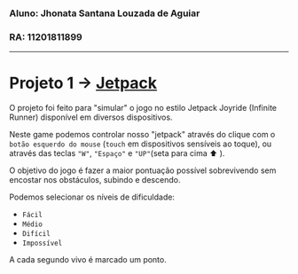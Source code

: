 ### Aluno: Jhonata Santana Louzada de Aguiar
### RA: 11201811899
---
# Projeto 1 -> [Jetpack](https://jhonatasantana.github.io/)

O projeto foi feito para "simular" o jogo no estilo Jetpack Joyride (Infinite Runner) disponível em diversos dispositivos.

Neste game podemos controlar nosso "jetpack" através do clique com o `botão esquerdo do mouse` (`touch` em dispositivos sensíveis ao toque), ou através das teclas `"W"`, `"Espaço"` e `"UP"`(seta para cima :arrow_up: ).

O objetivo do jogo é fazer a maior pontuação possível sobrevivendo sem encostar nos obstáculos, subindo e descendo.

Podemos selecionar os níveis de dificuldade: 
- `Fácil`
- `Médio`
- `Difícil`
- `Impossível`

 A cada segundo vivo é marcado um ponto.
